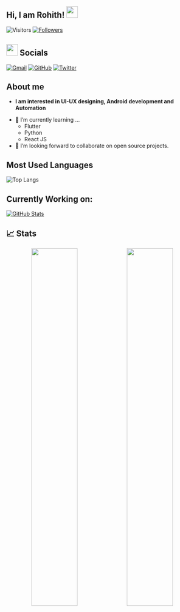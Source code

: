 ## Hi, I am Rohith! <img src="https://raw.githubusercontent.com/aemmadi/aemmadi/master/wave.gif" width="30px">

![Visitors](https://visitor-badge.laobi.icu/badge?page_id=Rohith-JN.Rohith-JN) [![Followers](https://img.shields.io/github/followers/Rohith-JN?label=Follow&style=social)](https://github.com/Rohith-JN)

</p>

## <img src="https://media.giphy.com/media/iY8CRBdQXODJSCERIr/giphy.gif" width="30px"> Socials
<p align="start">
<a href="mailto:rohithnambiar04@gmail.com"><img img src="https://img.shields.io/badge/gmail-%23EA4335.svg?style=plastic&logo=gmail&logoColor=white&color=blue" alt="Gmail"/></a>
<a href="https://github.com/Rohith-JN"><img src="https://img.shields.io/badge/github-%23181717.svg?style=plastic&logo=github&logoColor=white" alt="GitHub"/></a>
<a href="https://twitter.com/rohithnambiar4"><img src="https://img.shields.io/badge/twitter-%23181717.svg?style=plastic&logo=twitter&color=white" alt="Twitter"/></a>
</p>

## About me

* **I am interested in UI-UX designing, Android development and Automation**
- 🌱 I’m currently learning ...
  - Flutter
  - Python
  - React JS
- 👯 I’m looking forward to collaborate on open source projects.


## Most Used Languages
![Top Langs](https://github-readme-stats.vercel.app/api/top-langs/?username=Rohith-JN&layout=compact)

## Currently Working on:

<div>
  <p>
    <a href="https://github.com/Rohith-JN/Categorize-CLI.git">
      <img src="https://github-readme-stats.vercel.app/api/pin/?username=Rohith-JN&repo=Categorize-CLI" alt="GitHub Stats" />
    </a>	  
  </p>
</div>


## 📈 Stats
<p align="center">

  <img width="49%" src="https://github-readme-stats.vercel.app/api?username=Rohith-JN&show_icons=true" />
  <img width="49%" src="https://github-readme-streak-stats.herokuapp.com/?user=Rohith-JN" />
</p>
